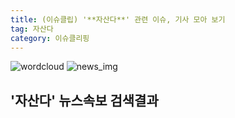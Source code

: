 ```yaml
---
title: (이슈클립) '**자산다**' 관련 이슈, 기사 모아 보기
tag: 자산다
category: 이슈클리핑
---
```

![wordcloud](https://s3.ap-northeast-2.amazonaws.com/lyrics101-wordcloud/2018-09-26-1537891088.png)
![news_img](https://user-images.githubusercontent.com/42597476/44507050-1206f400-a6e4-11e8-8d98-7ffbfebb353f.png)
## **'**자산다**'** 뉴스속보 검색결과

